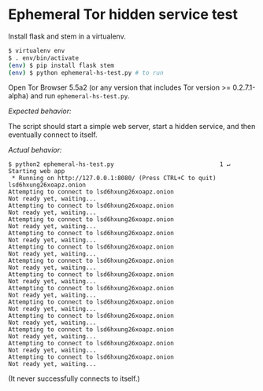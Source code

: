 # Ephemeral Tor hidden service test

Install flask and stem in a virtualenv.

```sh
$ virtualenv env
$ . env/bin/activate
(env) $ pip install flask stem
(env) $ python ephemeral-hs-test.py # to run
```

Open Tor Browser 5.5a2 (or any version that includes Tor version >= 0.2.7.1-alpha) and run `ephemeral-hs-test.py`.

*Expected behavior:*

The script should start a simple web server, start a hidden service, and then eventually connect to itself.

*Actual behavior:*

```
$ python2 ephemeral-hs-test.py                              1 ↵
Starting web app
 * Running on http://127.0.0.1:8080/ (Press CTRL+C to quit)
lsd6hxung26xoapz.onion
Attempting to connect to lsd6hxung26xoapz.onion
Not ready yet, waiting...
Attempting to connect to lsd6hxung26xoapz.onion
Not ready yet, waiting...
Attempting to connect to lsd6hxung26xoapz.onion
Not ready yet, waiting...
Attempting to connect to lsd6hxung26xoapz.onion
Not ready yet, waiting...
Attempting to connect to lsd6hxung26xoapz.onion
Not ready yet, waiting...
Attempting to connect to lsd6hxung26xoapz.onion
Not ready yet, waiting...
Attempting to connect to lsd6hxung26xoapz.onion
Not ready yet, waiting...
Attempting to connect to lsd6hxung26xoapz.onion
Not ready yet, waiting...
Attempting to connect to lsd6hxung26xoapz.onion
Not ready yet, waiting...
Attempting to connect to lsd6hxung26xoapz.onion
Not ready yet, waiting...
Attempting to connect to lsd6hxung26xoapz.onion
Not ready yet, waiting...
Attempting to connect to lsd6hxung26xoapz.onion
Not ready yet, waiting...
Attempting to connect to lsd6hxung26xoapz.onion
Not ready yet, waiting...
```

(It never successfully connects to itself.)
